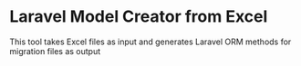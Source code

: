 # Laravel Model Creator from Excel
This tool takes Excel files as input and generates Laravel ORM methods for migration files as output
